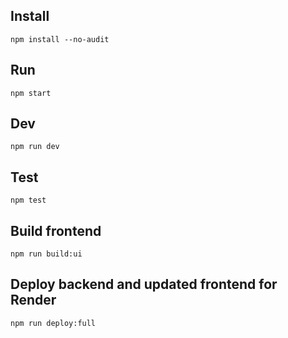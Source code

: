 ## Install
`npm install --no-audit`  

## Run
`npm start`  

## Dev
`npm run dev`  

## Test
`npm test`  

## Build frontend
`npm run build:ui`  

## Deploy backend and updated frontend for Render
`npm run deploy:full`  